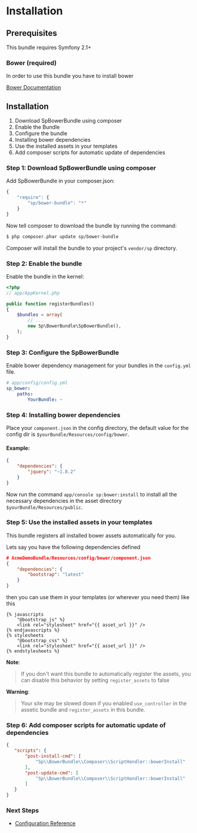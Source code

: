 Installation
============

Prerequisites
-------------

This bundle requires Symfony 2.1+

### Bower (required)

In order to use this bundle you have to install bower

[Bower Documentation](http://twitter.github.com/bower/)

Installation
------------

1. Download SpBowerBundle using composer
2. Enable the Bundle
3. Configure the bundle
4. Installing bower dependencies
5. Use the installed assets in your templates
6. Add composer scripts for automatic update of dependencies

### Step 1: Download SpBowerBundle using composer

Add SpBowerBundle in your composer.json:

```js
{
    "require": {
        "sp/bower-bundle": "*"
    }
}
```

Now tell composer to download the bundle by running the command:

``` bash
$ php composer.phar update sp/bower-bundle
```

Composer will install the bundle to your project's `vendor/sp` directory.

### Step 2: Enable the bundle

Enable the bundle in the kernel:

``` php
<?php
// app/AppKernel.php

public function registerBundles()
{
    $bundles = array(
        // ...
        new Sp\BowerBundle\SpBowerBundle(),
    );
}
```

### Step 3: Configure the SpBowerBundle

Enable bower dependency management for your bundles in the ```config.yml``` file.

```yml
# app/config/config.yml
sp_bower:
    paths:
        YourBundle: ~
```

### Step 4: Installing bower dependencies

Place your ```component.json``` in the config directory, the default value for the config dir is ```$yourBundle/Resources/config/bower```.

#### Example:
```json
{
    "dependencies": {
        "jquery": "~1.8.2"
    }
}
```

Now run the command ```app/console sp:bower:install``` to install all the necessary
dependencies in the asset directory ```$yourBundle/Resources/public```.

### Step 5: Use the installed assets in your templates

This bundle registers all installed bower assets automatically for you.

Lets say you have the following dependencies defined

```json
# AcmeDemoBundle/Resources/config/bower/component.json
{
    "dependencies": {
        "bootstrap": "latest"
    }
}
```

then you can use them in your templates (or wherever you need them) like this

```twig
{% javascripts
    "@bootstrap_js" %}
    <link rel="stylesheet" href="{{ asset_url }}" />
{% endjavascripts %}
{% stylesheets
    "@bootstrap_css" %}
    <link rel="stylesheet" href="{{ asset_url }}" />
{% endstylesheets %}
```

**Note**:
> If you don't want this bundle to automatically register the assets, you can disable this behavior by setting
> ```register_assets``` to false

**Warning**:
> Your site may be slowed down if you enabled ```use_controller``` in the assetic bundle and
> ```register_assets``` in this bundle.

### Step 6: Add composer scripts for automatic update of dependencies

```json
{
   "scripts": {
       "post-install-cmd": [
           "Sp\\BowerBundle\\Composer\\ScriptHandler::bowerInstall"
       ],
       "post-update-cmd": [
           "Sp\\BowerBundle\\Composer\\ScriptHandler::bowerInstall"
       ]
   }
}
```

### Next Steps

- [Configuration Reference](configuration_reference.md)
